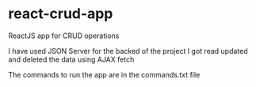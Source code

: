 # react-crud-app
ReactJS app for CRUD operations

I have used JSON Server for the backed of the project
I got read updated and deleted the data using AJAX fetch

The commands to run the app are in the commands.txt file
